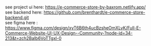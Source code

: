 see project ui here: https://e-commerce-store-by-baxrom.netlify.app/ <br/>
see backend here: https://github.com/brenthardt/e-commerce-store-backend.git <br/>
see figma here : https://www.figma.com/design/xyT6B6th4ucBzsheOmXLyK/Full-E-Commerce-Website-UI-UX-Design--Community-?node-id=34-213&t=zch2BaIb6VoTTgxl-0 <br/>
